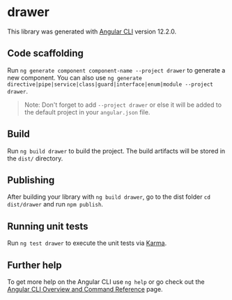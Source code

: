 # drawer

This library was generated with [Angular CLI](https://github.com/angular/angular-cli) version 12.2.0.

## Code scaffolding

Run `ng generate component component-name --project drawer` to generate a new component. You can also use `ng generate directive|pipe|service|class|guard|interface|enum|module --project drawer`.

> Note: Don't forget to add `--project drawer` or else it will be added to the default project in your `angular.json` file.

## Build

Run `ng build drawer` to build the project. The build artifacts will be stored in the `dist/` directory.

## Publishing

After building your library with `ng build drawer`, go to the dist folder `cd dist/drawer` and run `npm publish`.

## Running unit tests

Run `ng test drawer` to execute the unit tests via [Karma](https://karma-runner.github.io).

## Further help

To get more help on the Angular CLI use `ng help` or go check out the [Angular CLI Overview and Command Reference](https://angular.io/cli) page.
